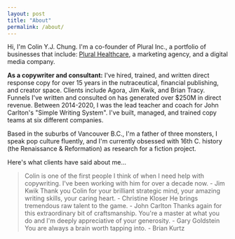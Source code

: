 ```yaml
---
layout: post
title: "About"
permalink: /about/
---
```


Hi, I'm Colin Y.J. Chung. I'm a co-founder of Plural Inc., a portfolio of businesses that include: [Plural Healthcare](http://pluralhealthcare.com), a marketing agency, and a digital media company.

**As a copywriter and consultant:** I've hired, trained, and written direct response copy for over 15 years in the nutraceutical, financial publishing, and creator space. Clients include Agora, Jim Kwik, and Brian Tracy. Funnels I've written and consulted on has generated over $250M in direct revenue. Between 2014-2020, I was the lead teacher and coach for John Carlton's "Simple Writing System". I've built, managed, and trained copy teams at six different companies.

Based in the suburbs of Vancouver B.C., I'm a father of three monsters, I speak pop culture fluently, and I'm currently obsessed with 16th C. history (the Renaissance & Reformation) as research for a fiction project.

Here's what clients have said about me...

> Colin is one of the first people I think of when I need help with copywriting. I've been working with him for over a decade now. - Jim Kwik
> Thank you Colin for your brilliant strategic mind, your amazing writing skills, your caring heart. - Christine Kloser
> He brings tremendous raw talent to the game. - John Carlton
> Thanks again for this extraordinary bit of craftsmanship. You're a master at what you do and I'm deeply appreciative of your generosity. - Gary Goldstein
> You are always a brain worth tapping into. - Brian Kurtz
